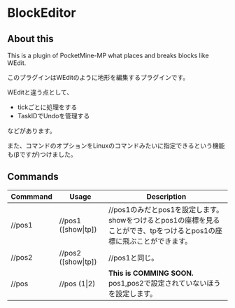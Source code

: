 # BlockEditor

## About this

This is a plugin of PocketMine-MP what places and breaks blocks like WEdit.

このプラグインはWEditのように地形を編集するプラグインです。

WEditと違う点として、

- tickごとに処理をする
- TaskIDでUndoを管理する  

などがあります。

また、コマンドのオプションをLinuxのコマンドみたいに指定できるという機能も(βですが)つけました。


## Commands

|Commmand|Usage|Description|
|---|---|---|
|//pos1|//pos1 ([show\|tp])|//pos1のみだとpos1を設定します。showをつけるとpos1の座標を見ることができ、tpをつけるとpos1の座標に飛ぶことができます。
|//pos2|//pos2 ([show\|tp])|//pos1と同じ。
|//pos|//pos (1\|2)|**This is COMMING SOON.** pos1,pos2で設定されていないほうを設定します。

